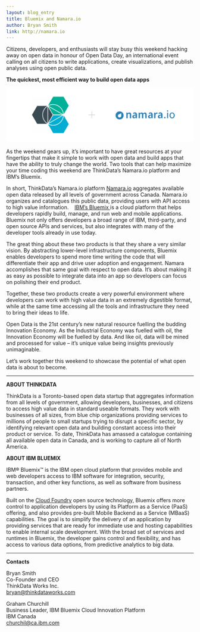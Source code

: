 ```yaml
---
layout: blog_entry
title: Bluemix and Namara.io
author: Bryan Smith
link: http://namara.io
---
```


Citizens, developers, and enthusiasts will
stay busy this weekend hacking away on open data in honour of Open Data Day, an
international event calling on all citizens to write applications, create
visualizations, and publish analyses using open public data. 

**The quickest, most efficient way to build open data apps**

![Bluemix and Namara.io](/images/namara-bluemix.jpg)

As the weekend gears up, it’s important to
have great resources at your fingertips that make it simple to work with open
data and build apps that have the ability to truly change the world. Two tools
that can help maximize your time coding this weekend are ThinkData’s Namara.io
platform and IBM’s Bluemix. 

In short, ThinkData’s Namara.io platform
[Namara.io](http://www.Namara.io) aggregates available open
data released by all levels of government across Canada. Namara.io organizes
and catalogues this public data, providing users with API access to high value
information. 
  
[IBM’s Bluemix ](http://www-01.ibm.com/software/bluemix/)
is a cloud platform that helps developers rapidly build, manage, and run web and
mobile applications. Bluemix not only offers developers a broad range of IBM,
third-party, and open source APIs and services, but also integrates with many
of the developer tools already in use today. 

The great thing about these two products is
that they share a very similar vision. By abstracting lower-level
infrastructure components, Bluemix enables developers to spend more time
writing the code that will differentiate their app and drive user adoption and
engagement. Namara accomplishes that same goal with respect to open data. It’s
about making it as easy as possible to integrate data into an app so developers
can focus on polishing their end product. 

Together, these two products create a very
powerful environment where developers can work with high value data in an
extremely digestible format, while at the same time accessing all the tools and
infrastructure they need to bring their ideas to life. 

Open Data is the 21st century’s new natural resource fuelling the budding Innovation Economy. As the Industrial
Economy was fuelled with oil, the Innovation Economy will be fuelled by data.
And like oil, data will be mined and processed for value – it’s unique value
being insights previously unimaginable. 

Let’s work together this weekend to showcase
the potential of what open data is about to become. 

---

**ABOUT THINKDATA**

ThinkData
is a Toronto-based open data startup that aggregates information from all
levels of government, allowing developers, businesses, and citizens to access
high value data in standard useable formats. They work with businesses of all
sizes, from blue chip organizations providing services to millions of people to
small startups trying to disrupt a specific sector, by identifying relevant
open data and building constant access into their product or service. To date,
ThinkData has amassed a catalogue containing all available open data in Canada,
and is working to capture all of North America. 

**ABOUT IBM BLUEMIX**

IBM® Bluemix™ is the IBM open cloud platform that
provides mobile and web developers access to IBM software for integration,
security, transaction, and other key functions, as well as software from
business partners.

Built on the [Cloud Foundry](http://cloudfoundry.org/) open source technology, Bluemix offers more control to application
developers by using its Platform as a Service (PaaS) offering, and also
provides pre-built Mobile Backend as a Service (MBaaS) capabilities. The goal
is to simplify the delivery of an application by providing services that are
ready for immediate use and hosting capabilities to enable internal scale
development. With the broad set of services and runtimes in Bluemix, the
developer gains control and flexibility, and has access to various data options,
from predictive analytics to big data.

---

**Contacts**

Bryan Smith <br>
Co-Founder and CEO <br>
ThinkData Works Inc. <br>
bryan@thinkdataworks.com <br>


Graham Churchill <br>
Business Leader, IBM Bluemix Cloud Innovation Platform <br>
IBM Canada <br>
churchil@ca.ibm.com <br>